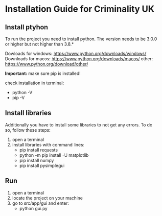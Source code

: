 # Installation Guide for Criminality UK

## Install ptyhon

To run the project you need to install python. The version needs to be 3.0.0 or higher but not higher than 3.8.*

Dowloads for windows: https://www.python.org/downloads/windows/ 
Downloads for macos: https://www.python.org/downloads/macos/ 
other: https://www.python.org/download/other/ 

**Important:** make sure pip is installed!

check installation in terminal:
- python -V
- pip -V


## Install libraries

Additionally you have to install some libraries to not get any errors. To do so, follow these steps:

1. open a terminal
2. install libraries with command lines:
	- pip install requests
	- python -m pip install -U matplotlib
	- pip install numpy
	- pip install pysimplegui
	

## Run

1. open a terminal
2. locate the project on your machine
3. go to src/app/gui and enter:
	- python gui.py
